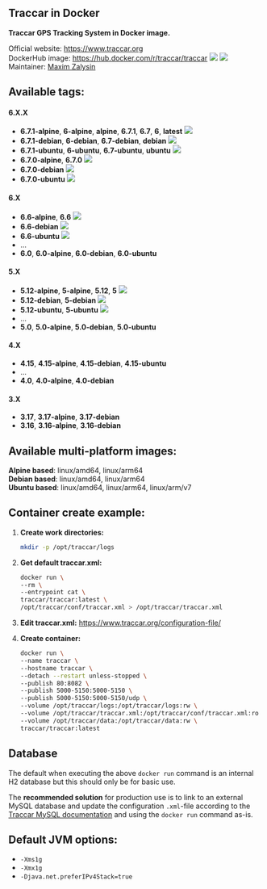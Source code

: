 Traccar in Docker
---

**Traccar GPS Tracking System in Docker image.**

Official website: <https://www.traccar.org>  
DockerHub image: <https://hub.docker.com/r/traccar/traccar> ![](https://img.shields.io/docker/stars/traccar/traccar) ![](https://img.shields.io/docker/pulls/traccar/traccar)  
Maintainer: [Maxim Zalysin](https://github.com/magna-z)

## Available tags:
#### 6.X.X
- **6.7.1-alpine**, **6-alpine**, **alpine**, **6.7.1**, **6.7**, **6**, **latest** ![](https://img.shields.io/docker/image-size/traccar/traccar/6.7.1-alpine)
- **6.7.1-debian**, **6-debian**, **6.7-debian**, **debian** ![](https://img.shields.io/docker/image-size/traccar/traccar/6.7.1-debian)
- **6.7.1-ubuntu**, **6-ubuntu**, **6.7-ubuntu**, **ubuntu** ![](https://img.shields.io/docker/image-size/traccar/traccar/6.7.1-ubuntu)
- **6.7.0-alpine**, **6.7.0** ![](https://img.shields.io/docker/image-size/traccar/traccar/6.7.0-alpine)
- **6.7.0-debian** ![](https://img.shields.io/docker/image-size/traccar/traccar/6.7.0-debian)
- **6.7.0-ubuntu** ![](https://img.shields.io/docker/image-size/traccar/traccar/6.7.0-ubuntu)
#### 6.X
- **6.6-alpine**, **6.6** ![](https://img.shields.io/docker/image-size/traccar/traccar/6.6-alpine)
- **6.6-debian** ![](https://img.shields.io/docker/image-size/traccar/traccar/6.6-debian)
- **6.6-ubuntu** ![](https://img.shields.io/docker/image-size/traccar/traccar/6.6-ubuntu)
- ...
- **6.0**, **6.0-alpine**, **6.0-debian**, **6.0-ubuntu**
#### 5.X
- **5.12-alpine**, **5-alpine**, **5.12**, **5** ![](https://img.shields.io/docker/image-size/traccar/traccar/5.12-alpine)
- **5.12-debian**, **5-debian** ![](https://img.shields.io/docker/image-size/traccar/traccar/5.12-debian)
- **5.12-ubuntu**, **5-ubuntu** ![](https://img.shields.io/docker/image-size/traccar/traccar/5.12-ubuntu)
- ...
- **5.0**, **5.0-alpine**, **5.0-debian**, **5.0-ubuntu**
#### 4.X
- **4.15**, **4.15-alpine**, **4.15-debian**, **4.15-ubuntu**
- ...
- **4.0**, **4.0-alpine**, **4.0-debian**
#### 3.X
- **3.17**, **3.17-alpine**, **3.17-debian**
- **3.16**, **3.16-alpine**, **3.16-debian**

## Available multi-platform images:
**Alpine based**: linux/amd64, linux/arm64  
**Debian based**: linux/amd64, linux/arm64  
**Ubuntu based**: linux/amd64, linux/arm64, linux/arm/v7

## Container create example:
1. **Create work directories:**
    ```bash
    mkdir -p /opt/traccar/logs
    ```

1. **Get default traccar.xml:**
    ```bash
    docker run \
    --rm \
    --entrypoint cat \
    traccar/traccar:latest \
    /opt/traccar/conf/traccar.xml > /opt/traccar/traccar.xml
    ```

1. **Edit traccar.xml:** <https://www.traccar.org/configuration-file/>

1. **Create container:**
    ```bash
    docker run \
    --name traccar \
    --hostname traccar \
    --detach --restart unless-stopped \
    --publish 80:8082 \
    --publish 5000-5150:5000-5150 \
    --publish 5000-5150:5000-5150/udp \
    --volume /opt/traccar/logs:/opt/traccar/logs:rw \
    --volume /opt/traccar/traccar.xml:/opt/traccar/conf/traccar.xml:ro \
    --volume /opt/traccar/data:/opt/traccar/data:rw \
    traccar/traccar:latest
    ```

## Database
The default when executing the above `docker run` command is an internal H2 database but this should only be for basic use.  

The **recommended solution** for production use is to link to an external MySQL database and update the configuration `.xml`-file according to the [Traccar MySQL documentation](https://www.traccar.org/mysql/) and using the `docker run` command as-is.

## Default JVM options:
- `-Xms1g`
- `-Xmx1g`
- `-Djava.net.preferIPv4Stack=true`
